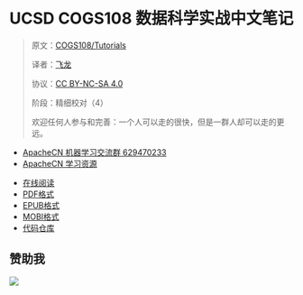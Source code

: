 # UCSD COGS108 数据科学实战中文笔记

> 原文：[COGS108/Tutorials](https://github.com/COGS108/Tutorials)
> 
> 译者：[飞龙](https://github.com/wizardforcel)
> 
> 协议：[CC BY-NC-SA 4.0](http://creativecommons.org/licenses/by-nc-sa/4.0/)
>
> 阶段：精细校对（4）
> 
> 欢迎任何人参与和完善：一个人可以走的很快，但是一群人却可以走的更远。

+   [ApacheCN 机器学习交流群 629470233](http://shang.qq.com/wpa/qunwpa?idkey=30e5f1123a79867570f665aa3a483ca404b1c3f77737bc01ec520ed5f078ddef)
+   [ApacheCN 学习资源](http://www.apachecn.org/)

<!-- break -->

+ [在线阅读](https://www.gitbook.com/book/wizardforcel/ucsd-cogs108-notes/details)
+ [PDF格式](https://www.gitbook.com/download/pdf/book/wizardforcel/ucsd-cogs108-notes)
+ [EPUB格式](https://www.gitbook.com/download/epub/book/wizardforcel/ucsd-cogs108-notes)
+ [MOBI格式](https://www.gitbook.com/download/mobi/book/wizardforcel/ucsd-cogs108-notes)
+ [代码仓库](https://github.com/apachecn/ucsd-cogs108-notes)

## 赞助我

![](http://ww1.sinaimg.cn/large/841aea59ly1fx0qnvulnjj2074074747.jpg)
